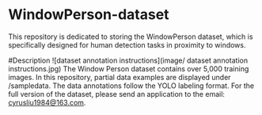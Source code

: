 # WindowPerson-dataset
 This repository is dedicated to storing the WindowPerson dataset, which is specifically designed for human detection tasks in proximity to windows.

#Description
![dataset annotation instructions](image/ dataset annotation instructions.jpg)
The Window Person dataset contains over 5,000 training images. In this repository, partial data examples are displayed under /sampledata. The data annotations follow the YOLO labeling format. For the full version of the dataset, please send an application to the email: cyrusliu1984@163.com.
